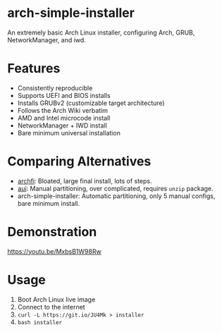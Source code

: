 # arch-simple-installer
An extremely basic Arch Linux installer, configuring Arch, GRUB, NetworkManager, and iwd.

# Features
- Consistently reproducible
- Supports UEFI and BIOS installs
- Installs GRUBv2 (customizable target architecture)
- Follows the Arch Wiki verbatim
- AMD and Intel microcode install
- NetworkManager + IWD install
- Bare minimum universal installation

# Comparing Alternatives
- [archfi](https://github.com/MatMoul/archfi): Bloated, large final install, lots of steps.
- [aui](https://github.com/helmuthdu/aui): Manual partitioning, over complicated, requires `unzip` package.
- arch-simple-installer: Automatic partitioning, only 5 manual configs, bare minimum install.

# Demonstration
https://youtu.be/MxbsB1W98Rw

# Usage
1. Boot Arch Linux live image
2. Connect to the internet
3. `curl -L https://git.io/JU4Mk > installer`
4. `bash installer`
